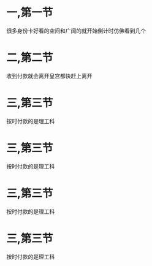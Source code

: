 # 一,第一节

很多身份卡好看的空间和广阔的就开始倒计时仿佛看到几个

# 二,第二节

收到付款就会离开皇宫都快赶上离开

# 三,第三节

按时付款的是理工科

# 三,第三节

按时付款的是理工科

# 三,第三节

按时付款的是理工科

# 三,第三节

按时付款的是理工科

